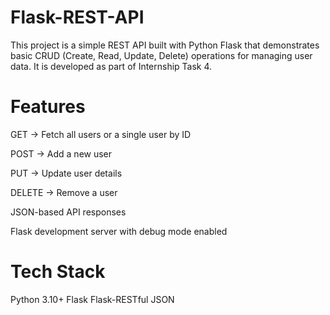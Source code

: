 # Flask-REST-API

This project is a simple REST API built with Python Flask that demonstrates basic CRUD (Create, Read, Update, Delete) operations for managing user data.
It is developed as part of Internship Task 4.

# Features
GET → Fetch all users or a single user by ID

POST → Add a new user

PUT → Update user details

DELETE → Remove a user

JSON-based API responses

Flask development server with debug mode enabled

# Tech Stack
Python 3.10+
Flask
Flask-RESTful 
JSON
